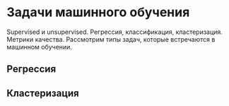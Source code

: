 # Задачи машинного обучения

Supervised и unsupervised. Регрессия, классификация, кластеризация.
Метрики качества. Рассмотрим типы задач, которые встречаются в машинном
обучении.

## Регрессия


## Кластеризация

